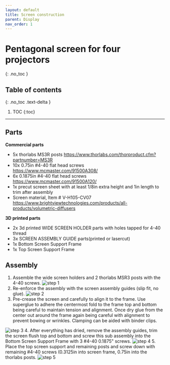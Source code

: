 ```yaml
---
layout: default
title: Screen construction
parent: Display
nav_order: 1
---
```


# Pentagonal screen for four projectors
{: .no_toc }

## Table of contents
{: .no_toc .text-delta }

1. TOC
{:toc}

---

## Parts
**Commercial parts**
* 5x thorlabs MS3R posts https://www.thorlabs.com/thorproduct.cfm?partnumber=MS3R
*	10x 0.75in #4-40 flat head screws https://www.mcmaster.com/91500A308/  
*	6x 0.1875in #4-40 flat head screws https://www.mcmaster.com/91500A120/
*	1x precut screen sheet with at least 1/8in extra height and 1in length to trim after assembly
*	Screen material, Item # V-H105-CV07 https://www.brightviewtechnologies.com/products/all-products/volumetric-diffusers

**3D printed parts**
*	2x 3d printed WIDE SCREEN HOLDER parts with holes tapped for 4-40 thread
*	3x SCREEN ASSEMBLY GUIDE parts(printed or lasercut)
*	1x Bottom Screen Support Frame
*	1x Top Screen Support Frame

## Assembly
1. Assemble the wide screen holders and 2 thorlabs MSR3 posts with the 4-40 screws.
  ![step 1](https://hjmh.github.io/ethoVR/assets/screenAssembly_step1.png)
2. Re-enforce the assembly with the screen assembly guides (slip fit, no glue).
  ![step 2](https://hjmh.github.io/ethoVR/assets/screenAssembly_step2.png)
3. Pre-crease the screen and carefully to align it to the frame. Use superglue to adhere the centermost fold to the frame top and bottom being careful to maintain tension and alignment. Once dry glue from the center out around the frame again being careful with alignment to prevent bowing or wrinkles. Clamping can be aided with binder clips.
  
  ![step 3](https://hjmh.github.io/ethoVR/assets/screenAssembly_step3.png)
4. After everything has dried, remove the assembly guides, trim the screen flush top and bottom and screw this sub assembly into the Bottom Screen Support Frame with 3 #4-40 0.1875" screws.
  ![step 4](https://hjmh.github.io/ethoVR/assets/screenAssembly_step4.png)
5. Place the top screen support and remaining posts and screw down with remaining #4-40 screws (0.3125in into screen frame, 0.75in into the thorlabs posts.
  ![step 5](https://hjmh.github.io/ethoVR/assets/screenAssembly_step5.png)
